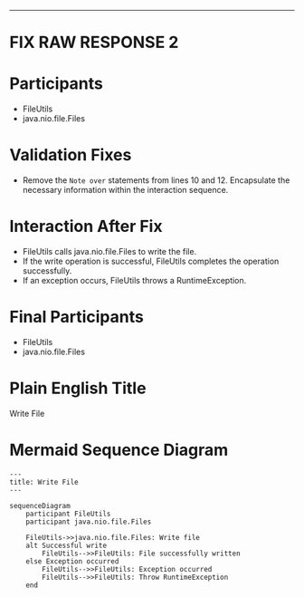 ----
# FIX RAW RESPONSE 2
# Participants

- FileUtils
- java.nio.file.Files

# Validation Fixes

- Remove the `Note over` statements from lines 10 and 12. Encapsulate the necessary information within the interaction sequence.

# Interaction After Fix

- FileUtils calls java.nio.file.Files to write the file.
- If the write operation is successful, FileUtils completes the operation successfully.
- If an exception occurs, FileUtils throws a RuntimeException.

# Final Participants

- FileUtils
- java.nio.file.Files

# Plain English Title

Write File

# Mermaid Sequence Diagram

```mermaid
---
title: Write File
---

sequenceDiagram
    participant FileUtils
    participant java.nio.file.Files

    FileUtils->>java.nio.file.Files: Write file
    alt Successful write
        FileUtils-->>FileUtils: File successfully written
    else Exception occurred
        FileUtils-->>FileUtils: Exception occurred
        FileUtils-->>FileUtils: Throw RuntimeException
    end
```
